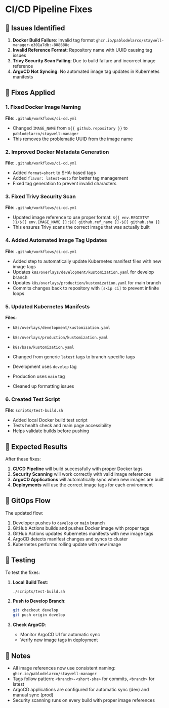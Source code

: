 # CI/CD Pipeline Fixes

## 🐛 Issues Identified

1. **Docker Build Failure**: Invalid tag format `ghcr.io/pablodelarco/staywell-manager-e301a7db:-808688c`
2. **Invalid Reference Format**: Repository name with UUID causing tag issues
3. **Trivy Security Scan Failing**: Due to build failure and incorrect image reference
4. **ArgoCD Not Syncing**: No automated image tag updates in Kubernetes manifests

## 🔧 Fixes Applied

### 1. Fixed Docker Image Naming
**File**: `.github/workflows/ci-cd.yml`
- Changed `IMAGE_NAME` from `${{ github.repository }}` to `pablodelarco/staywell-manager`
- This removes the problematic UUID from the image name

### 2. Improved Docker Metadata Generation
**File**: `.github/workflows/ci-cd.yml`
- Added `format=short` to SHA-based tags
- Added `flavor: latest=auto` for better tag management
- Fixed tag generation to prevent invalid characters

### 3. Fixed Trivy Security Scan
**File**: `.github/workflows/ci-cd.yml`
- Updated image reference to use proper format: `${{ env.REGISTRY }}/${{ env.IMAGE_NAME }}:${{ github.ref_name }}-${{ github.sha }}`
- This ensures Trivy scans the correct image that was actually built

### 4. Added Automated Image Tag Updates
**File**: `.github/workflows/ci-cd.yml`
- Added step to automatically update Kubernetes manifest files with new image tags
- Updates `k8s/overlays/development/kustomization.yaml` for develop branch
- Updates `k8s/overlays/production/kustomization.yaml` for main branch
- Commits changes back to repository with `[skip ci]` to prevent infinite loops

### 5. Updated Kubernetes Manifests
**Files**: 
- `k8s/overlays/development/kustomization.yaml`
- `k8s/overlays/production/kustomization.yaml`
- `k8s/base/kustomization.yaml`

- Changed from generic `latest` tags to branch-specific tags
- Development uses `develop` tag
- Production uses `main` tag
- Cleaned up formatting issues

### 6. Created Test Script
**File**: `scripts/test-build.sh`
- Added local Docker build test script
- Tests health check and main page accessibility
- Helps validate builds before pushing

## 🚀 Expected Results

After these fixes:

1. **CI/CD Pipeline** will build successfully with proper Docker tags
2. **Security Scanning** will work correctly with valid image references
3. **ArgoCD Applications** will automatically sync when new images are built
4. **Deployments** will use the correct image tags for each environment

## 🔄 GitOps Flow

The updated flow:
1. Developer pushes to `develop` or `main` branch
2. GitHub Actions builds and pushes Docker image with proper tags
3. GitHub Actions updates Kubernetes manifests with new image tags
4. ArgoCD detects manifest changes and syncs to cluster
5. Kubernetes performs rolling update with new image

## 🧪 Testing

To test the fixes:

1. **Local Build Test**:
   ```bash
   ./scripts/test-build.sh
   ```

2. **Push to Develop Branch**:
   ```bash
   git checkout develop
   git push origin develop
   ```

3. **Check ArgoCD**:
   - Monitor ArgoCD UI for automatic sync
   - Verify new image tags in deployment

## 📝 Notes

- All image references now use consistent naming: `ghcr.io/pablodelarco/staywell-manager`
- Tags follow pattern: `<branch>-<short-sha>` for commits, `<branch>` for latest
- ArgoCD applications are configured for automatic sync (dev) and manual sync (prod)
- Security scanning runs on every build with proper image references
